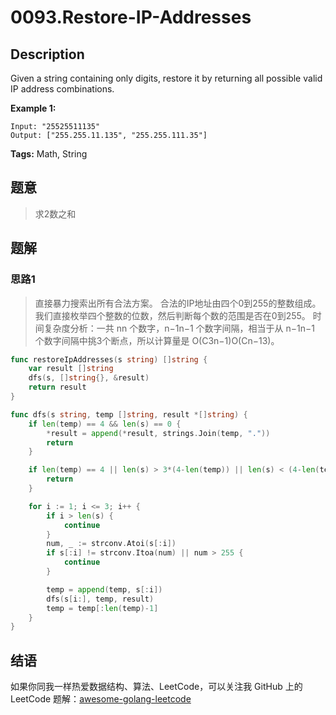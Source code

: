 # 0093.Restore-IP-Addresses

## Description

Given a string containing only digits, restore it by returning all possible valid IP address combinations.

**Example 1:**

```text
Input: "25525511135"
Output: ["255.255.11.135", "255.255.111.35"]
```

**Tags:** Math, String

## 题意

> 求2数之和

## 题解

### 思路1

> 直接暴力搜索出所有合法方案。 合法的IP地址由四个0到255的整数组成。我们直接枚举四个整数的位数，然后判断每个数的范围是否在0到255。 时间复杂度分析：一共 nn 个数字，n−1n−1 个数字间隔，相当于从 n−1n−1 个数字间隔中挑3个断点，所以计算量是 O\(C3n−1\)O\(Cn−13\)。

```go
func restoreIpAddresses(s string) []string {
    var result []string
    dfs(s, []string{}, &result)
    return result
}

func dfs(s string, temp []string, result *[]string) {
    if len(temp) == 4 && len(s) == 0 {
        *result = append(*result, strings.Join(temp, "."))
        return
    }

    if len(temp) == 4 || len(s) > 3*(4-len(temp)) || len(s) < (4-len(temp)) {
        return
    }

    for i := 1; i <= 3; i++ {
        if i > len(s) {
            continue
        }
        num, _ := strconv.Atoi(s[:i])
        if s[:i] != strconv.Itoa(num) || num > 255 {
            continue
        }

        temp = append(temp, s[:i])
        dfs(s[i:], temp, result)
        temp = temp[:len(temp)-1]
    }
}
```

## 结语

如果你同我一样热爱数据结构、算法、LeetCode，可以关注我 GitHub 上的 LeetCode 题解：[awesome-golang-leetcode](https://github.com/kylesliu/awesome-golang-algorithm)

